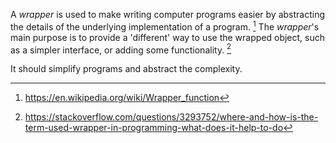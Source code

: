 A *wrapper* is used to make writing computer programs easier by abstracting the details of the underlying implementation of a program. [^1] The *wrapper*'s main purpose is to provide a 'different' way to use the wrapped object, such as a simpler interface, or adding some functionality. [^2] 

It should simplify programs and abstract the complexity. 

[^1]:  https://en.wikipedia.org/wiki/Wrapper_function
[^2]: https://stackoverflow.com/questions/3293752/where-and-how-is-the-term-used-wrapper-in-programming-what-does-it-help-to-do